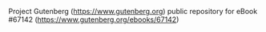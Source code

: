 Project Gutenberg (https://www.gutenberg.org) public repository for
eBook #67142 (https://www.gutenberg.org/ebooks/67142)
